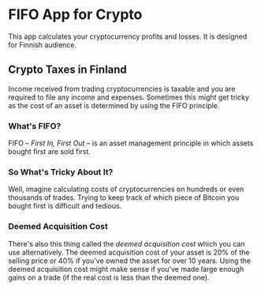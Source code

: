 # FIFO App for Crypto

This app calculates your cryptocurrency profits and losses. It is designed for Finnish audience.

## Crypto Taxes in Finland

Income received from trading cryptocurrencies is taxable and you are required to file any income and expenses. Sometimes this might get tricky as the cost of an asset is determined by using the FIFO principle.

### What's FIFO?

FIFO – *First In, First Out* – is an asset management principle in which assets bought first are sold first.

### So What's Tricky About It?

Well, imagine calculating costs of cryptocurrencies on hundreds or even thousands of trades. Trying to keep track of which piece of Bitcoin you bought first is difficult and tedious.

### Deemed Acquisition Cost

There's also this thing called the *deemed acquisition cost* which you can use alternatively. The deemed acquisition cost of your asset is 20% of the selling price or 40% if you've owned the asset for over 10 years. Using the deemed acquisition cost might make sense if you've made large enough gains on a trade (if the real cost is less than the deemed one).




